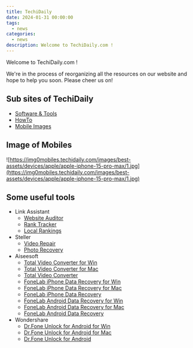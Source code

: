 ```yaml
---
title: TechiDaily
date: 2024-01-31 00:00:00
tags: 
  - news
categories: 
  - news
description: Welcome to TechiDaily.com !
---
```


Welcome to TechiDaily.com !

We're in the process of reorganizing all the resources on our website and hope to help you soon. Please cheer us on!

## Sub sites of TechiDaily

- [Software & Tools](https://tools.techidaily.com/)
- [HowTo](https://howto.techidaily.com/)
- [Mobile Images](https://img0mobiles.techidaily.com/)

## Image of Mobiles

![https://img0mobiles.techidaily.com/images/best-assets/devices/apple/apple-iphone-15-pro-max/1.jpg](https://img0mobiles.techidaily.com/images/best-assets/devices/apple/apple-iphone-15-pro-max/1.jpg)

## Some useful tools
- Link Assistant
	- [Website Auditor](https://tools.techidaily.com/link-assistant-website-auditor/)
	- [Rank Tracker](https://tools.techidaily.com/link-assistant-rank-tracker/)
	- [Local Rankings](https://tools.techidaily.com/link-assistant-rank-tracker-local-rankings/)
- Steller
	- [Video Repair](https://tools.techidaily.com/stellar-video-repair/)
	- [Photo Recovery](https://tools.techidaily.com/stellar-photo-recovery/)
- Aiseesoft
	- [Total Video Converter for Win](https://tools.techidaily.com/aiseesoft-total-video-converter-for-win/)
	- [Total Video Converter for Mac](https://tools.techidaily.com/aiseesoft-total-video-converter-for-mac/)
	- [Total Video Converter](https://tools.techidaily.com/aiseesoft-total-video-converter/)
	- [FoneLab iPhone Data Recovery for Win](https://tools.techidaily.com/aiseesoft-iphone-data-recovery-for-win/)
	- [FoneLab iPhone Data Recovery for Mac](https://tools.techidaily.com/aiseesoft-iphone-data-recovery-for-mac/)
	- [FoneLab iPhone Data Recovery](https://tools.techidaily.com/aiseesoft-iphone-data-recovery/)
	- [FoneLab Android Data Recovery for Win](https://tools.techidaily.com/aiseesoft-android-data-recovery-for-win/)
	- [FoneLab Android Data Recovery for Mac](https://tools.techidaily.com/aiseesoft-android-data-recovery-for-mac/)
	- [FoneLab Android Data Recovery](https://tools.techidaily.com/aiseesoft-android-data-recovery/)
- Wondershare
	- [Dr.Fone Unlock for Android for Win](https://tools.techidaily.com/wondershare-dr-fone-unlock-android-screen-for-win/)
	- [Dr.Fone Unlock for Android for Mac](https://tools.techidaily.com/wondershare-dr-fone-unlock-android-screen-for-mac/)
	- [Dr.Fone Unlock for Android](https://tools.techidaily.com/wondershare-dr-fone-unlock-android-screen/)
<ins class="adsbygoogle"
    style="display:block"
    data-ad-format="autorelaxed"
    data-ad-client="ca-pub-7571918770474297"
    data-ad-slot="1223367746"></ins>
